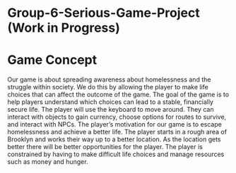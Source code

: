 # Group-6-Serious-Game-Project (Work in Progress)


# Game Concept
Our game is about spreading awareness about homelessness and the struggle within society.
We do this by allowing the player to make life choices that can affect the outcome of the game. The
goal of the game is to help players understand which choices can lead to a stable, financially secure
life. The player will use the keyboard to move around. They can interact with objects to gain currency,
choose options for routes to survive, and interact with NPCs. The player’s motivation for our game is to
escape homelessness and achieve a better life. The player starts in a rough area of Brooklyn and
works their way up to a better location. As the location gets better there will be better opportunities for
the player. The player is constrained by having to make difficult life choices and manage resources
such as money and hunger.


